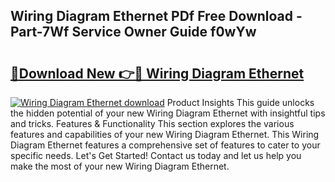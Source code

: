 ## Wiring Diagram Ethernet PDf Free Download - Part-7Wf Service Owner Guide f0wYw

# <h2><a href="http://dfi7bxd.blite.top/?on=Wiring+Diagram+Ethernet">🔗Download New 👉🔴 Wiring Diagram Ethernet</a></h2>

[![Wiring Diagram Ethernet download](https://i.imgur.com/lujVjoI.png)](http://dfi7bxd.blite.top/?on=Wiring+Diagram+Ethernet)
Product Insights This guide unlocks the hidden potential of your new Wiring Diagram Ethernet with insightful tips and tricks. Features & Functionality This section explores the various features and capabilities of your new Wiring Diagram Ethernet. This Wiring Diagram Ethernet features a comprehensive set of features to cater to your specific needs. Let's Get Started! Contact us today and let us help you make the most of your new Wiring Diagram Ethernet.
